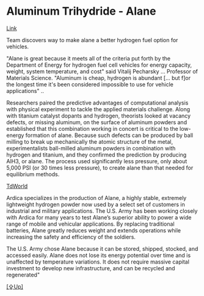 # Aluminum Trihydride - Alane

[Link](https://phys.org/news/2016-09-team-alane-hydrogen-fuel-option.amp)

Team discovers way to make alane a better hydrogen fuel option for
vehicles.

"Alane is great because it meets all of the criteria put forth by the
Department of Energy for hydrogen fuel cell vehicles for energy
capacity, weight, system temperature, and cost" said Vitalij Pecharsky
... Professor of Materials Science. "Aluminum is cheap, hydrogen is
abundant [... but f]or the longest time it's been considered
impossible to use for vehicle applications" ..

Researchers paired the predictive advantages of computational analysis
with physical experiment to tackle the applied materials
challenge. Along with titanium catalyst dopants and hydrogen,
theorists looked at vacancy defects, or missing aluminum, on the
surface of aluminum powders and established that this combination
working in concert is critical to the low-energy formation of
alane. Because such defects can be produced by ball milling to break
up mechanically the atomic structure of the metal, experimentalists
ball-milled aluminum powders in combination with hydrogen and
titanium, and they confirmed the prediction by producing AlH3, or
alane. The process used significantly less pressure, only about 5,000
PSI (or 30 times less pressure), to create alane than that needed for
equilibrium methods.

[TdWorld](https://www.tdworld.com/generation-and-renewables/next-chapter-story-hydrogen-power)

Ardica specializes in the production of Alane, a highly stable,
extremely lightweight hydrogen powder now used by a select set of
customers in industrial and military applications. The U.S. Army has
been working closely with Ardica for many years to test Alane’s
superior ability to power a wide range of mobile and vehicular
applications. By replacing traditional batteries, Alane greatly
reduces weight and extends operations while increasing the safety and
efficiency of the soldiers.

The U.S. Army chose Alane because it can be stored, shipped, stocked,
and accessed easily. Alane does not lose its energy potential over
time and is unaffected by temperature variations. It does not require
massive capital investment to develop new infrastructure, and can be
recycled and regenerated"

[[⇪Up]](h2-storage.html)
